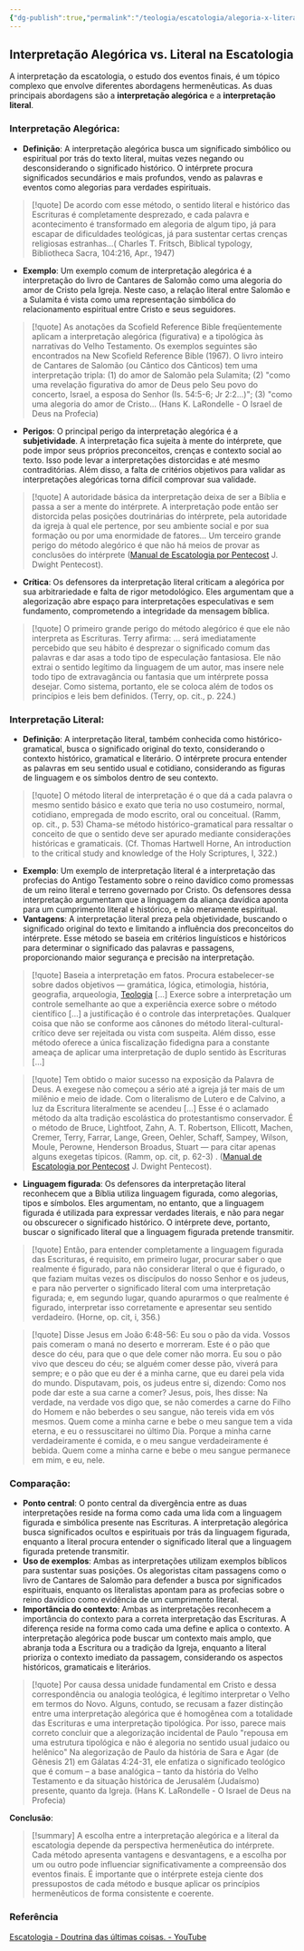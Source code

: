 ```yaml
---
{"dg-publish":true,"permalink":"/teologia/escatologia/alegoria-x-literal/","title":"Alegoria x literal","metatags":{"description":"A interpretação alegórica busca um significado simbólico ou espiritual por trás do texto literal"},"tags":["Escatologia","Hermeneutica"],"updated":"2025-03-27T09:40:43.952-03:00"}
---
```



## Interpretação Alegórica vs. Literal na Escatologia

A interpretação da escatologia, o estudo dos eventos finais, é um tópico complexo que envolve diferentes abordagens hermenêuticas. As duas principais abordagens são a **interpretação alegórica** e a **interpretação literal**.

### **Interpretação Alegórica**:

- **Definição**: A interpretação alegórica busca um significado simbólico ou espiritual por trás do texto literal, muitas vezes negando ou desconsiderando o significado histórico. O intérprete procura significados secundários e mais profundos, vendo as palavras e eventos como alegorias para verdades espirituais.

> [!quote] De acordo com esse método, o sentido literal e histórico das Escrituras é completamente desprezado, e cada palavra e acontecimento é transformado em alegoria de algum tipo, já para escapar de dificuldades teológicas, já para sustentar certas crenças religiosas estranhas...( Charles T. Fritsch, Biblical typology, Bibliotheca Sacra, 104:216, Apr., 1947)

- **Exemplo**: Um exemplo comum de interpretação alegórica é a interpretação do livro de Cantares de Salomão como uma alegoria do amor de Cristo pela Igreja. Neste caso, a relação literal entre Salomão e a Sulamita é vista como uma representação simbólica do relacionamento espiritual entre Cristo e seus seguidores.

>[!quote] As anotações da Scofield Reference Bible freqüentemente aplicam a interpretação alegórica (figurativa) e a tipológica às narrativas do Velho Testamento. Os exemplos seguintes são encontrados na New Scofield Reference Bible (1967). O livro inteiro de Cantares de Salomão (ou Cântico dos Cânticos) tem uma interpretação tripla: (1) do amor de Salomão pela Sulamita; (2) "como uma revelação figurativa do amor de Deus pelo Seu povo do concerto, Israel, a esposa do Senhor (Is. 54:5-6; Jr 2:2...)"; (3) "como uma alegoria do amor de Cristo... (Hans K. LaRondelle - O Israel de Deus na Profecia)

- **Perigos**: O principal perigo da interpretação alegórica é a **subjetividade**. A interpretação fica sujeita à mente do intérprete, que pode impor seus próprios preconceitos, crenças e contexto social ao texto. Isso pode levar a interpretações distorcidas e até mesmo contraditórias. Além disso, a falta de critérios objetivos para validar as interpretações alegóricas torna difícil comprovar sua validade.

>[!quote] A autoridade básica da interpretação deixa de ser a Bíblia e passa a ser a mente do intérprete. A interpretação pode então ser distorcida pelas posições doutrinárias do intérprete, pela autoridade da igreja à qual ele pertence, por seu ambiente social e por sua formação ou por uma enormidade de fatores... Um terceiro grande perigo do método alegórico é que não há meios de provar as conclusões do intérprete ([Manual de Escatologia por Pentecost](Manual%20de%20Escatologia%20por%20Pentecost.md) J. Dwight Pentecost).

- **Crítica**: Os defensores da interpretação literal criticam a alegórica por sua arbitrariedade e falta de rigor metodológico. Eles argumentam que a alegorização abre espaço para interpretações especulativas e sem fundamento, comprometendo a integridade da mensagem bíblica.

>[!quote] O primeiro grande perigo do método alegórico é que ele não interpreta as Escrituras. Terry afirma: ... será imediatamente percebido que seu hábito é desprezar o significado comum das palavras e dar asas a todo tipo de especulação fantasiosa. Ele não extrai o sentido legítimo da linguagem de um autor, mas insere nele todo tipo de extravagância ou fantasia que um intérprete possa desejar. Como sistema, portanto, ele se coloca além de todos os princípios e leis bem definidos. (Terry, op. cit., p. 224.)

### **Interpretação Literal**:

- **Definição**: A interpretação literal, também conhecida como histórico-gramatical, busca o significado original do texto, considerando o contexto histórico, gramatical e literário. O intérprete procura entender as palavras em seu sentido usual e cotidiano, considerando as figuras de linguagem e os símbolos dentro de seu contexto.

>[!quote] O método literal de interpretação é o que dá a cada palavra o mesmo sentido básico e exato que teria no uso costumeiro, normal, cotidiano, empregada de modo escrito, oral ou conceitual. (Ramm, op. cit., p. 53) Chama-se método histórico-gramatical para ressaltar o conceito de que o sentido deve ser apurado mediante considerações históricas e gramaticais. (Cf. Thomas Hartwell Horne, An introduction to the critical study and knowledge of the Holy Scriptures, I, 322.)

- **Exemplo**: Um exemplo de interpretação literal é a interpretação das profecias do Antigo Testamento sobre o reino davídico como promessas de um reino literal e terreno governado por Cristo. Os defensores dessa interpretação argumentam que a linguagem da aliança davídica aponta para um cumprimento literal e histórico, e não meramente espiritual.
- **Vantagens**: A interpretação literal preza pela objetividade, buscando o significado original do texto e limitando a influência dos preconceitos do intérprete. Esse método se baseia em critérios linguísticos e históricos para determinar o significado das palavras e passagens, proporcionando maior segurança e precisão na interpretação.

>[!quote] Baseia a interpretação em fatos. Procura estabelecer-se sobre dados objetivos — gramática, lógica, etimologia, história, geografia, arqueologia, [Teologia](Teologia.md) [...] Exerce sobre a interpretação um controle semelhante ao que a experiência exerce sobre o método científico [...] a justificação é o controle das interpretações. Qualquer coisa que não se conforme aos cânones do método literal-cultural-crítico deve ser rejeitada ou vista com suspeita. Além disso, esse método oferece a única fiscalização fidedigna para a constante ameaça de aplicar uma interpretação de duplo sentido às Escrituras [...] 

>[!quote] Tem obtido o maior sucesso na exposição da Palavra de Deus. A exegese não começou a sério até a igreja já ter mais de um milênio e meio de idade. Com o literalismo de Lutero e de Calvino, a luz da Escritura literalmente se acendeu [...] Esse é o aclamado método da alta tradição escolástica do protestantismo conservador. É o método de Bruce, Lightfoot, Zahn, A. T. Robertson, Ellicott, Machen, Cremer, Terry, Farrar, Lange, Green, Oehler, Schaff, Sampey, Wilson, Moule, Perowne, Henderson Broadus, Stuart — para citar apenas alguns exegetas típicos. (Ramm, op. cit, p. 62-3) . ([Manual de Escatologia por Pentecost](Manual%20de%20Escatologia%20por%20Pentecost.md) J. Dwight Pentecost).

- **Linguagem figurada**: Os defensores da interpretação literal reconhecem que a Bíblia utiliza linguagem figurada, como alegorias, tipos e símbolos. Eles argumentam, no entanto, que a linguagem figurada é utilizada para expressar verdades literais, e não para negar ou obscurecer o significado histórico. O intérprete deve, portanto, buscar o significado literal que a linguagem figurada pretende transmitir.

>[!quote] Então, para entender completamente a linguagem figurada das Escrituras, é requisito, em primeiro lugar, procurar saber o que realmente é figurado, para não considerar literal o que é figurado, o que faziam muitas vezes os discípulos do nosso Senhor e os judeus, e para não perverter o significado literal com uma interpretação figurada; e, em segundo lugar, quando apurarmos o que realmente é figurado, interpretar isso corretamente e apresentar seu sentido verdadeiro. (Horne, op. cit, i, 356.)

>[!quote] Disse Jesus em João 6:48-56:
>Eu sou o pão da vida. 
>  Vossos pais comeram o maná no deserto e morreram. 
> Este é o pão que desce do céu, para que o que dele comer não morra. 
> Eu sou o pão vivo que desceu do céu; se alguém comer desse pão, viverá para sempre; e o pão que eu der é a minha carne, que eu darei pela vida do mundo. 
> Disputavam, pois, os judeus entre si, dizendo: Como nos pode dar este a sua carne a comer? 
> Jesus, pois, lhes disse: Na verdade, na verdade vos digo que, se não comerdes a carne do Filho do Homem e não beberdes o seu sangue, não tereis vida em vós mesmos. 
> Quem come a minha carne e bebe o meu sangue tem a vida eterna, e eu o ressuscitarei no último Dia. 
> Porque a minha carne verdadeiramente é comida, e o meu sangue verdadeiramente é bebida. 
> Quem come a minha carne e bebe o meu sangue permanece em mim, e eu, nele.

### **Comparação**:

- **Ponto central**: O ponto central da divergência entre as duas interpretações reside na forma como cada uma lida com a linguagem figurada e simbólica presente nas Escrituras. A interpretação alegórica busca significados ocultos e espirituais por trás da linguagem figurada, enquanto a literal procura entender o significado literal que a linguagem figurada pretende transmitir.
- **Uso de exemplos**: Ambas as interpretações utilizam exemplos bíblicos para sustentar suas posições. Os alegoristas citam passagens como o livro de Cantares de Salomão para defender a busca por significados espirituais, enquanto os literalistas apontam para as profecias sobre o reino davídico como evidência de um cumprimento literal.
- **Importância do contexto**: Ambas as interpretações reconhecem a importância do contexto para a correta interpretação das Escrituras. A diferença reside na forma como cada uma define e aplica o contexto. A interpretação alegórica pode buscar um contexto mais amplo, que abranja toda a Escritura ou a tradição da Igreja, enquanto a literal prioriza o contexto imediato da passagem, considerando os aspectos históricos, gramaticais e literários.

>[!quote] Por causa dessa unidade fundamental em Cristo e dessa correspondência ou analogia teológica, é legítimo interpretar o Velho em termos do Novo. Alguns, contudo, se recusam a fazer distinção entre uma interpretação alegórica que é homogênea com a totalidade das Escrituras e uma interpretação tipológica. Por isso, parece mais correto concluir que a alegorização incidental de Paulo "repousa em uma estrutura tipológica e não é alegoria no sentido usual judaico ou helênico" Na alegorização de Paulo da história de Sara e Agar (de Gênesis 21) em Gálatas 4:24-31, ele enfatiza o significado teológico que é comum – a base analógica – tanto da história do Velho Testamento e da situação histórica de Jerusalém (Judaísmo) presente, quanto da Igreja. (Hans K. LaRondelle - O Israel de Deus na Profecia)

**Conclusão**:

>[!summary] A escolha entre a interpretação alegórica e a literal da escatologia depende da perspectiva hermenêutica do intérprete. Cada método apresenta vantagens e desvantagens, e a escolha por um ou outro pode influenciar significativamente a compreensão dos eventos finais. É importante que o intérprete esteja ciente dos pressupostos de cada método e busque aplicar os princípios hermenêuticos de forma consistente e coerente.

### Referência

[Escatologia - Doutrina das últimas coisas. - YouTube](https://www.youtube.com/watch?v=GxwAyM4aYjA&list=PLfGUiQzB80ECHwxFP1dydYhrJ7_iiVXuK)
